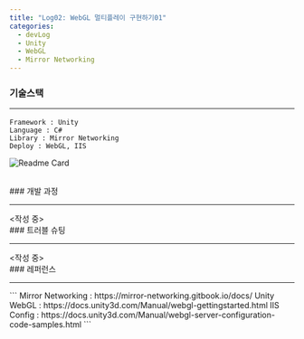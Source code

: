 ```yaml
---
title: "Log02: WebGL 멀티플레이 구현하기01"
categories:
  - devLog
  - Unity
  - WebGL
  - Mirror Networking
---
```


### 기술스택<hr/>
```
Framework : Unity
Language : C#
Library : Mirror Networking
Deploy : WebGL, IIS
```
![Readme Card](https://readme-editor.vercel.app/api/pin/?username=minshigee&repo=webgl-multiplayer-toy)

<br/>
### 개발 과정 <hr/>
<작성 중>

<br/>
### 트러블 슈팅<hr/>
<작성 중>


<br/>
### 레퍼런스<hr/>
```
Mirror Networking : https://mirror-networking.gitbook.io/docs/
Unity WebGL : https://docs.unity3d.com/Manual/webgl-gettingstarted.html
IIS Config : https://docs.unity3d.com/Manual/webgl-server-configuration-code-samples.html
``` 

